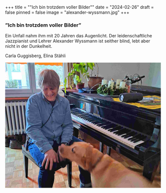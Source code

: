 +++
title = "\"Ich bin trotzdem voller Bilder\""
date = "2024-02-26"
draft = false
pinned = false
image = "alexander-wyssmann.jpg"
+++
### ”Ich bin trotzdem voller Bilder”

Ein Unfall nahm ihm mit 20 Jahren das Augenlicht. Der leidenschaftliche Jazzpianist und Lehrer Alexander Wyssmann ist seither blind, lebt aber nicht in der Dunkelheit. 



Carla Guggisberg, Elina Stähli



![Alexander Wyssmann mit seinem treuen Begleiter Garrit. (Bild: Elina Stähli)](alexander-wyssmann.jpg)